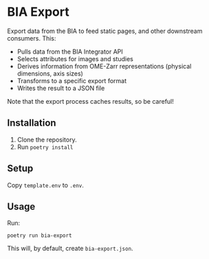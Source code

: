 BIA Export
==========

Export data from the BIA to feed static pages, and other downstream consumers. This:

* Pulls data from the BIA Integrator API
* Selects attributes for images and studies
* Derives information from OME-Zarr representations (physical dimensions, axis sizes)
* Transforms to a specific export format
* Writes the result to a JSON file

Note that the export process caches results, so be careful!
 
Installation
------------

1. Clone the repository.
2. Run `poetry install`

Setup
-----

Copy `template.env` to `.env`.

Usage
-----

Run:

    poetry run bia-export

This will, by default, create `bia-export.json`.